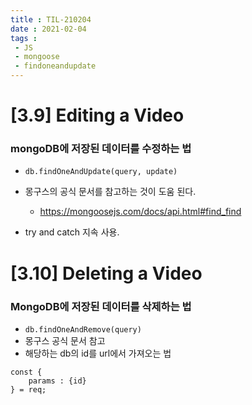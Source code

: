 ```yaml
---
title : TIL-210204
date : 2021-02-04
tags : 
 - JS
 - mongoose
 - findoneandupdate
---
```


# [3.9] Editing a Video

### mongoDB에 저장된 데이터를 수정하는 법
* `db.findOneAndUpdate(query, update)`
* 몽구스의 공식 문서를 참고하는 것이 도움 된다.
    * https://mongoosejs.com/docs/api.html#find_find

* try and catch 지속 사용. 

# [3.10] Deleting a Video

### MongoDB에 저장된 데이터를 삭제하는 법
* `db.findOneAndRemove(query)`
* 몽구스 공식 문서 참고
* 해당하는 db의 id를 url에서 가져오는 법
```
const {
    params : {id}
} = req;
```